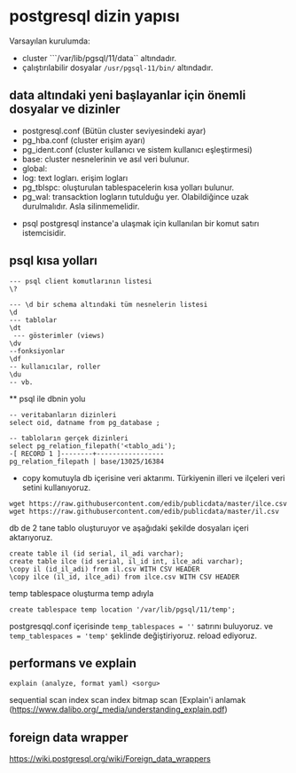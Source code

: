 # postgresql dizin yapısı
Varsayılan kurulumda:
- cluster ```/var/lib/pgsql/11/data`` altındadır. 
- çalıştırılabilir dosyalar ```/usr/pgsql-11/bin/``` altındadır.

## data altındaki yeni başlayanlar için önemli dosyalar ve dizinler
- postgresql.conf (Bütün cluster seviyesindeki ayar) 
- pg_hba.conf (cluster erişim ayarı)
- pg_ident.conf (cluster kullanıcı ve sistem kullanıcı eşleştirmesi)
- base: cluster nesnelerinin ve asıl veri bulunur.
- global: 
- log: text logları. erişim logları
- pg_tblspc: oluşturulan tablespacelerin kısa yolları bulunur.
- pg_wal: transacktion logların tutulduğu yer. Olabildiğince uzak durulmalıdır. Asla silinmemelidir. 

* psql postgresql instance'a ulaşmak için kullanılan bir komut satırı istemcisidir. 
## psql kısa yolları
```
--- psql client komutlarının listesi
\? 

--- \d bir schema altındaki tüm nesnelerin listesi
\d
--- tablolar
\dt
 --- gösterimler (views)
\dv
--fonksiyonlar
\df
-- kullanıcılar, roller
\du
-- vb.
```
** psql ile dbnin yolu
```
-- veritabanların dizinleri
select oid, datname from pg_database ;

-- tabloların gerçek dizinleri
select pg_relation_filepath('<tablo_adi');
-[ RECORD 1 ]--------+-----------------
pg_relation_filepath | base/13025/16384
```
- copy komutuyla db içerisine veri aktarımı.
Türkiyenin illeri ve ilçeleri veri setini kullanıyoruz.
```
wget https://raw.githubusercontent.com/edib/publicdata/master/ilce.csv
wget https://raw.githubusercontent.com/edib/publicdata/master/il.csv
```
db de 2 tane tablo oluşturuyor ve aşağıdaki şekilde dosyaları içeri aktarıyoruz.
```
create table il (id serial, il_adi varchar);
create table ilce (id serial, il_id int, ilce_adi varchar);
\copy il (id_il_adi) from il.csv WITH CSV HEADER
\copy ilce (il_id, ilce_adi) from ilce.csv WITH CSV HEADER

```

temp tablespace oluşturma temp adıyla
```
create tablespace temp location '/var/lib/pgsql/11/temp';
```
postgresqql.conf içerisinde
```temp_tablespaces = ''``` satırını buluyoruz. 
ve 
```temp_tablespaces = 'temp'``` şeklinde değiştiriyoruz. reload ediyoruz.

## performans ve explain 
```
explain (analyze, format yaml) <sorgu> 
```
sequential scan
index scan
index bitmap scan
[Explain'i anlamak (https://www.dalibo.org/_media/understanding_explain.pdf)

## foreign data wrapper
https://wiki.postgresql.org/wiki/Foreign_data_wrappers


